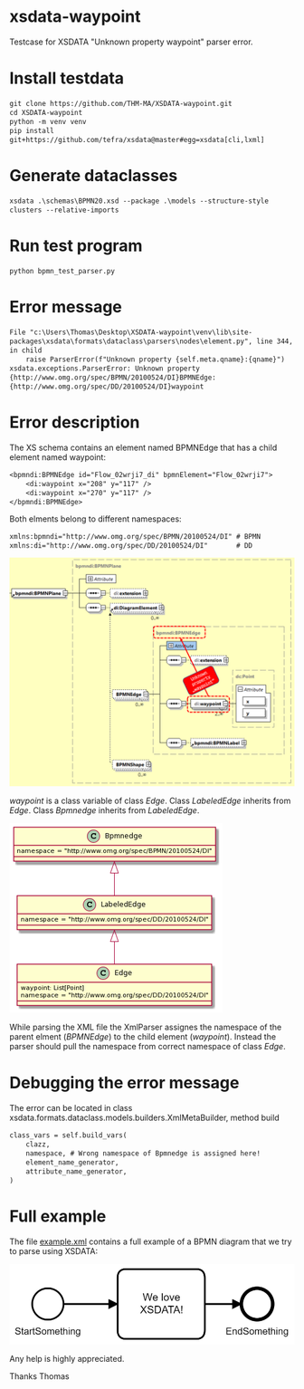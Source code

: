 # xsdata-waypoint
Testcase for XSDATA "Unknown property waypoint" parser error.

# Install testdata
    git clone https://github.com/THM-MA/XSDATA-waypoint.git
    cd XSDATA-waypoint
    python -m venv venv
    pip install git+https://github.com/tefra/xsdata@master#egg=xsdata[cli,lxml]

# Generate dataclasses
    xsdata .\schemas\BPMN20.xsd --package .\models --structure-style clusters --relative-imports

# Run test program
    python bpmn_test_parser.py

# Error message

    File "c:\Users\Thomas\Desktop\XSDATA-waypoint\venv\lib\site-packages\xsdata\formats\dataclass\parsers\nodes\element.py", line 344, in child
        raise ParserError(f"Unknown property {self.meta.qname}:{qname}")
    xsdata.exceptions.ParserError: Unknown property {http://www.omg.org/spec/BPMN/20100524/DI}BPMNEdge:{http://www.omg.org/spec/DD/20100524/DI}waypoint

# Error description
The XS schema contains an element named BPMNEdge that has a child element named waypoint:

    <bpmndi:BPMNEdge id="Flow_02wrji7_di" bpmnElement="Flow_02wrji7">
        <di:waypoint x="208" y="117" />
        <di:waypoint x="270" y="117" />
    </bpmndi:BPMNEdge>

Both elments belong to different namespaces:

    xmlns:bpmndi="http://www.omg.org/spec/BPMN/20100524/DI" # BPMN  
    xmlns:di="http://www.omg.org/spec/DD/20100524/DI"       # DD

![error](https://github.com/THM-MA/xsdata-waypoint/blob/main/images/waypoint.png)

*waypoint* is a class variable of class *Edge*. Class *LabeledEdge* inherits from *Edge*. Class *Bpmnedge* inherits from *LabeledEdge*. 

![class diagram](https://github.com/THM-MA/xsdata-waypoint/blob/main/images/class-diagram.png)

While parsing the XML file the XmlParser assignes the namespace of the parent elment (*BPMNEdge*) to the child element (*waypoint*). Instead the parser should pull the namespace from correct namespace of class *Edge*. 

# Debugging the error message
The error can be located in class xsdata.formats.dataclass.models.builders.XmlMetaBuilder, method build

    class_vars = self.build_vars(
        clazz,
        namespace, # Wrong namespace of Bpmnedge is assigned here!
        element_name_generator,
        attribute_name_generator,
    )

# Full example
The file [example.xml](https://github.com/THM-MA/XSDATA-waypoint/blob/main/example.xml) contains a full example of a BPMN diagram that we try to parse using XSDATA:

![BPMN example](https://github.com/THM-MA/xsdata-waypoint/blob/main/images/example_bpmn.png)

Any help is highly appreciated.

Thanks
Thomas